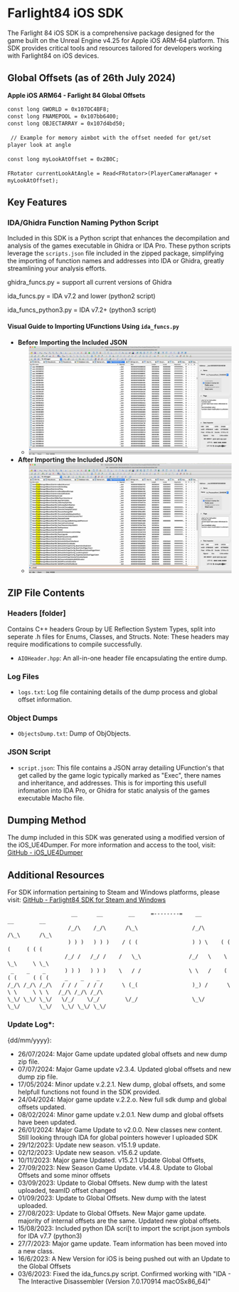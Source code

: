 # Farlight84 iOS SDK

The Farlight 84 iOS SDK is a comprehensive package designed for the game built on the Unreal Engine v4.25 for Apple iOS ARM-64 platform. 
This SDK provides critical tools and resources tailored for developers working with Farlight84 on iOS devices.

## Global Offsets (as of 26th July 2024)
**Apple iOS ARM64 - Farlight 84 Global Offsets**

```
const long GWORLD = 0x107DC4BF8;
const long FNAMEPOOL = 0x107bb6400;
const long OBJECTARRAY = 0x107d4bd50;
 
 // Example for memory aimbot with the offset needed for get/set player look at angle
 
const long myLookAtOffset = 0x2B0C;
 
FRotator currentLookAtAngle = Read<FRotator>(PlayerCameraManager + myLookAtOffset);
```

## Key Features

### IDA/Ghidra Function Naming Python Script
Included in this SDK is a Python script that enhances the decompilation and analysis of the games executable in Ghidra or IDA Pro. These python scripts leverage the `scripts.json` file included in the zipped package, simplifying the importing of function names and addresses into IDA or Ghidra, greatly streamlining your analysis efforts.

ghidra_funcs.py = support all current versions of Ghidra

ida_funcs.py = IDA v7.2 and lower (python2 script)

ida_funcs_python3.py = IDA v7.2+ (python3 script)

#### Visual Guide to Importing UFunctions Using `ida_funcs.py`
- **Before Importing the Included JSON**
  - ![Before Loading Dump Script](https://github.com/silentninjabee/Farlight84_iOS_SDK/blob/main/farlight_IdaBeforeFunctionsImport.jpg)
- **After Importing the Included JSON**
  - ![After Loading Dump Script](https://github.com/silentninjabee/Farlight84_iOS_SDK/blob/main/farlight_IdaAfterFunctionsImport.jpg)

## ZIP File Contents

### Headers [folder]
Contains C++ headers Group by UE Reflection System Types, split into seperate .h files for Enums, Classes, and Structs. Note: These headers may require modifications to compile successfully.

- `AIOHeader.hpp`: An all-in-one header file encapsulating the entire dump.

### Log Files
- `logs.txt`: Log file containing details of the dump process and global offset information.

### Object Dumps
- `ObjectsDump.txt`: Dump of ObjObjects.

### JSON Script
- `script.json`: This file contains a JSON array detailing UFunction's that get called by the game logic typically marked as "Exec", there names and inheritance, and addresses. This is for importing this usefull infomation into IDA Pro, or Ghidra for static analysis of the games executable Macho file.

## Dumping Method
The dump included in this SDK was generated using a modified version of the iOS_UE4Dumper. For more information and access to the tool, visit:
[GitHub - iOS_UE4Dumper](https://github.com/MJx0/iOS_UE4Dumper)

## Additional Resources
For SDK information pertaining to Steam and Windows platforms, please visit:
[GitHub - Farlight84 SDK for Steam and Windows](https://github.com/Fer3on07/Farlight84-SDK)


```
                    __      __        __     =--------=    __        __        __                     
                   /_/\    /_/\      /\_\                 /_/\      /\_\      /\_\                    
                   ) ) )   ) ) )    / ( (                 ) ) \    ( ( (     ( ( (                    
                  /_/ /   /_/ /    /   \_\               /_/   \    \ \_\     \ \_\                   
 _    _    _      ) ) )   ) ) )    \   / /               \ \   /    ( ( (     ( ( (     _    _    _   
/_/\ /_/\ /_/\   / / /   / / /      \ (_(                 )_) /      \ \ \     \ \ \   /_/\ /_/\ /_/\ 
\_\/ \_\/ \_\/   \/_/    \/_/        \/_/                 \_\/        \_\/      \_\/   \_\/ \_\/ \_\/ 
```                                                                                                   


### Update Log*: 
 {dd/mm/yyyy}:
- 26/07/2024: Major Game update updated global offsets and new dump zip file.
- 07/07/2024: Major Game update v2.3.4. Updated global offsets and new dump zip file.
- 17/05/2024: Minor update v.2.2.1. New dump, global offsets, and some helpfull functions not found in the SDK provided.
- 24/04/2024: Major game update v.2.2.o. New full sdk dump and global offsets updated.
- 08/02/2024: Minor game update v.2.0.1. New dump and global offsets have been updated.
- 26/01/2024: Major Game Update to v2.0.0. New classes new content. Still looking through IDA for global pointers however I uploaded SDK
- 29/12/2023: Update new season. v15.1.9 update.
- 02/12/2023: Update new season. v15.6.2 update.
- 10/11/2023: Major game Updated. v15.2.1 Update Global Offsets, 
- 27/09/2023: New Season Game Update. v14.4.8. Update to Global Offsets and some minor offsets
- 03/09/2023: Update to Global Offsets. New dump with the latest uploaded, teamID offset changed
- 01/09/2023: Update to Global Offsets. New dump with the latest uploaded.
- 27/08/2023: Update to Global Offsets. New Major game update. majority of internal offsets are the same. Updated new global offsets.
- 15/08/2023: Included python IDA scri[t to import the script.json symbols for IDA v7.7 (python3)
- 27/7/2023: Major game update. Team information has been moved into a new class.
- 16/6/2023: A New Version for iOS is being pushed out with an Update to the Global Offsets
- 03/6/2023: Fixed the ida_funcs.py script. Confirmed working with "IDA - The Interactive Disassembler (Version 7.0.170914 macOSx86_64)"
